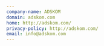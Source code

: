 ```yaml
---
company-name: ADSKOM
domain: adskom.com
home: http://adskom.com/
privacy-policy: http://adskom.com/
email: info@adskom.com
---
```





